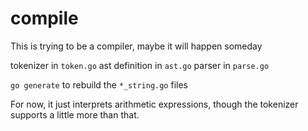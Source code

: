 # compile

This is trying to be a compiler, maybe it will happen someday

tokenizer in `token.go`
ast definition in `ast.go`
parser in `parse.go`

`go generate` to rebuild the `*_string.go` files

For now, it just interprets arithmetic expressions, though the tokenizer
supports a little more than that.
